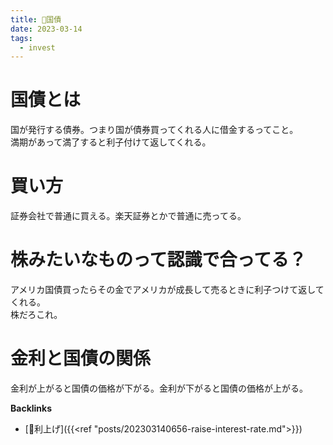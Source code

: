 ```yaml
---
title: 📝国債
date: 2023-03-14
tags:
  - invest
---
```


# 国債とは
国が発行する債券。つまり国が債券買ってくれる人に借金するってこと。  
満期があって満了すると利子付けて返してくれる。

# 買い方
証券会社で普通に買える。楽天証券とかで普通に売ってる。

# 株みたいなものって認識で合ってる？
アメリカ国債買ったらその金でアメリカが成長して売るときに利子つけて返してくれる。  
株だろこれ。  

# 金利と国債の関係
金利が上がると国債の価格が下がる。金利が下がると国債の価格が上がる。

**Backlinks**
- [📝利上げ]({{<ref "posts/202303140656-raise-interest-rate.md">}})